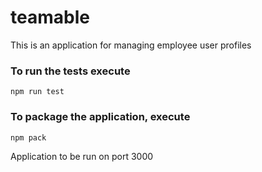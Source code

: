 # teamable
This is an application for managing employee user profiles

### To run the tests execute

    npm run test

### To package the application, execute

    npm pack


Application to be run on port 3000    